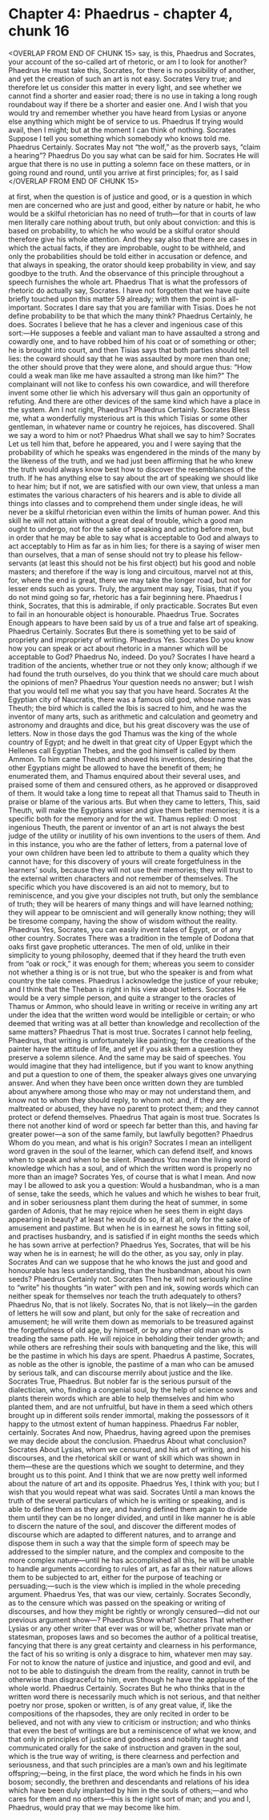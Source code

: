 # Chapter 4: Phaedrus - chapter 4, chunk 16

<OVERLAP FROM END OF CHUNK 15>
say, is this, Phaedrus and Socrates, your account of the so-called art of rhetoric, or am I to look for another? Phaedrus He must take this, Socrates, for there is no possibility of another, and yet the creation of such an art is not easy. Socrates Very true; and therefore let us consider this matter in every light, and see whether we cannot find a shorter and easier road; there is no use in taking a long rough roundabout way if there be a shorter and easier one. And I wish that you would try and remember whether you have heard from Lysias or anyone else anything which might be of service to us. Phaedrus If trying would avail, then I might; but at the moment I can think of nothing. Socrates Suppose I tell you something which somebody who knows told me. Phaedrus Certainly. Socrates May not “the wolf,” as the proverb says, “claim a hearing”? Phaedrus Do you say what can be said for him. Socrates He will argue that there is no use in putting a solemn face on these matters, or in going round and round, until you arrive at first principles; for, as I said
</OVERLAP FROM END OF CHUNK 15>

at first, when the question is of justice and good, or is a question in which men are concerned who are just and good, either by nature or habit, he who would be a skilful rhetorician has no need of truth⁠—for that in courts of law men literally care nothing about truth, but only about conviction: and this is based on probability, to which he who would be a skilful orator should therefore give his whole attention. And they say also that there are cases in which the actual facts, if they are improbable, ought to be withheld, and only the probabilities should be told either in accusation or defence, and that always in speaking, the orator should keep probability in view, and say goodbye to the truth. And the observance of this principle throughout a speech furnishes the whole art. Phaedrus That is what the professors of rhetoric do actually say, Socrates. I have not forgotten that we have quite briefly touched upon this matter 59 already; with them the point is all-important. Socrates I dare say that you are familiar with Tisias. Does he not define probability to be that which the many think? Phaedrus Certainly, he does. Socrates I believe that he has a clever and ingenious case of this sort:⁠—He supposes a feeble and valiant man to have assaulted a strong and cowardly one, and to have robbed him of his coat or of something or other; he is brought into court, and then Tisias says that both parties should tell lies: the coward should say that he was assaulted by more men than one; the other should prove that they were alone, and should argue thus: “How could a weak man like me have assaulted a strong man like him?” The complainant will not like to confess his own cowardice, and will therefore invent some other lie which his adversary will thus gain an opportunity of refuting. And there are other devices of the same kind which have a place in the system. Am I not right, Phaedrus? Phaedrus Certainly. Socrates Bless me, what a wonderfully mysterious art is this which Tisias or some other gentleman, in whatever name or country he rejoices, has discovered. Shall we say a word to him or not? Phaedrus What shall we say to him? Socrates Let us tell him that, before he appeared, you and I were saying that the probability of which he speaks was engendered in the minds of the many by the likeness of the truth, and we had just been affirming that he who knew the truth would always know best how to discover the resemblances of the truth. If he has anything else to say about the art of speaking we should like to hear him; but if not, we are satisfied with our own view, that unless a man estimates the various characters of his hearers and is able to divide all things into classes and to comprehend them under single ideas, he will never be a skilful rhetorician even within the limits of human power. And this skill he will not attain without a great deal of trouble, which a good man ought to undergo, not for the sake of speaking and acting before men, but in order that he may be able to say what is acceptable to God and always to act acceptably to Him as far as in him lies; for there is a saying of wiser men than ourselves, that a man of sense should not try to please his fellow-servants (at least this should not be his first object) but his good and noble masters; and therefore if the way is long and circuitous, marvel not at this, for, where the end is great, there we may take the longer road, but not for lesser ends such as yours. Truly, the argument may say, Tisias, that if you do not mind going so far, rhetoric has a fair beginning here. Phaedrus I think, Socrates, that this is admirable, if only practicable. Socrates But even to fail in an honourable object is honourable. Phaedrus True. Socrates Enough appears to have been said by us of a true and false art of speaking. Phaedrus Certainly. Socrates But there is something yet to be said of propriety and impropriety of writing. Phaedrus Yes. Socrates Do you know how you can speak or act about rhetoric in a manner which will be acceptable to God? Phaedrus No, indeed. Do you? Socrates I have heard a tradition of the ancients, whether true or not they only know; although if we had found the truth ourselves, do you think that we should care much about the opinions of men? Phaedrus Your question needs no answer; but I wish that you would tell me what you say that you have heard. Socrates At the Egyptian city of Naucratis, there was a famous old god, whose name was Theuth; the bird which is called the Ibis is sacred to him, and he was the inventor of many arts, such as arithmetic and calculation and geometry and astronomy and draughts and dice, but his great discovery was the use of letters. Now in those days the god Thamus was the king of the whole country of Egypt; and he dwelt in that great city of Upper Egypt which the Hellenes call Egyptian Thebes, and the god himself is called by them Ammon. To him came Theuth and showed his inventions, desiring that the other Egyptians might be allowed to have the benefit of them; he enumerated them, and Thamus enquired about their several uses, and praised some of them and censured others, as he approved or disapproved of them. It would take a long time to repeat all that Thamus said to Theuth in praise or blame of the various arts. But when they came to letters, This, said Theuth, will make the Egyptians wiser and give them better memories; it is a specific both for the memory and for the wit. Thamus replied: O most ingenious Theuth, the parent or inventor of an art is not always the best judge of the utility or inutility of his own inventions to the users of them. And in this instance, you who are the father of letters, from a paternal love of your own children have been led to attribute to them a quality which they cannot have; for this discovery of yours will create forgetfulness in the learners’ souls, because they will not use their memories; they will trust to the external written characters and not remember of themselves. The specific which you have discovered is an aid not to memory, but to reminiscence, and you give your disciples not truth, but only the semblance of truth; they will be hearers of many things and will have learned nothing; they will appear to be omniscient and will generally know nothing; they will be tiresome company, having the show of wisdom without the reality. Phaedrus Yes, Socrates, you can easily invent tales of Egypt, or of any other country. Socrates There was a tradition in the temple of Dodona that oaks first gave prophetic utterances. The men of old, unlike in their simplicity to young philosophy, deemed that if they heard the truth even from “oak or rock,” it was enough for them; whereas you seem to consider not whether a thing is or is not true, but who the speaker is and from what country the tale comes. Phaedrus I acknowledge the justice of your rebuke; and I think that the Theban is right in his view about letters. Socrates He would be a very simple person, and quite a stranger to the oracles of Thamus or Ammon, who should leave in writing or receive in writing any art under the idea that the written word would be intelligible or certain; or who deemed that writing was at all better than knowledge and recollection of the same matters? Phaedrus That is most true. Socrates I cannot help feeling, Phaedrus, that writing is unfortunately like painting; for the creations of the painter have the attitude of life, and yet if you ask them a question they preserve a solemn silence. And the same may be said of speeches. You would imagine that they had intelligence, but if you want to know anything and put a question to one of them, the speaker always gives one unvarying answer. And when they have been once written down they are tumbled about anywhere among those who may or may not understand them, and know not to whom they should reply, to whom not: and, if they are maltreated or abused, they have no parent to protect them; and they cannot protect or defend themselves. Phaedrus That again is most true. Socrates Is there not another kind of word or speech far better than this, and having far greater power⁠—a son of the same family, but lawfully begotten? Phaedrus Whom do you mean, and what is his origin? Socrates I mean an intelligent word graven in the soul of the learner, which can defend itself, and knows when to speak and when to be silent. Phaedrus You mean the living word of knowledge which has a soul, and of which the written word is properly no more than an image? Socrates Yes, of course that is what I mean. And now may I be allowed to ask you a question: Would a husbandman, who is a man of sense, take the seeds, which he values and which he wishes to bear fruit, and in sober seriousness plant them during the heat of summer, in some garden of Adonis, that he may rejoice when he sees them in eight days appearing in beauty? at least he would do so, if at all, only for the sake of amusement and pastime. But when he is in earnest he sows in fitting soil, and practises husbandry, and is satisfied if in eight months the seeds which he has sown arrive at perfection? Phaedrus Yes, Socrates, that will be his way when he is in earnest; he will do the other, as you say, only in play. Socrates And can we suppose that he who knows the just and good and honourable has less understanding, than the husbandman, about his own seeds? Phaedrus Certainly not. Socrates Then he will not seriously incline to “write” his thoughts “in water” with pen and ink, sowing words which can neither speak for themselves nor teach the truth adequately to others? Phaedrus No, that is not likely. Socrates No, that is not likely⁠—in the garden of letters he will sow and plant, but only for the sake of recreation and amusement; he will write them down as memorials to be treasured against the forgetfulness of old age, by himself, or by any other old man who is treading the same path. He will rejoice in beholding their tender growth; and while others are refreshing their souls with banqueting and the like, this will be the pastime in which his days are spent. Phaedrus A pastime, Socrates, as noble as the other is ignoble, the pastime of a man who can be amused by serious talk, and can discourse merrily about justice and the like. Socrates True, Phaedrus. But nobler far is the serious pursuit of the dialectician, who, finding a congenial soul, by the help of science sows and plants therein words which are able to help themselves and him who planted them, and are not unfruitful, but have in them a seed which others brought up in different soils render immortal, making the possessors of it happy to the utmost extent of human happiness. Phaedrus Far nobler, certainly. Socrates And now, Phaedrus, having agreed upon the premises we may decide about the conclusion. Phaedrus About what conclusion? Socrates About Lysias, whom we censured, and his art of writing, and his discourses, and the rhetorical skill or want of skill which was shown in them⁠—these are the questions which we sought to determine, and they brought us to this point. And I think that we are now pretty well informed about the nature of art and its opposite. Phaedrus Yes, I think with you; but I wish that you would repeat what was said. Socrates Until a man knows the truth of the several particulars of which he is writing or speaking, and is able to define them as they are, and having defined them again to divide them until they can be no longer divided, and until in like manner he is able to discern the nature of the soul, and discover the different modes of discourse which are adapted to different natures, and to arrange and dispose them in such a way that the simple form of speech may be addressed to the simpler nature, and the complex and composite to the more complex nature⁠—until he has accomplished all this, he will be unable to handle arguments according to rules of art, as far as their nature allows them to be subjected to art, either for the purpose of teaching or persuading;⁠—such is the view which is implied in the whole preceding argument. Phaedrus Yes, that was our view, certainly. Socrates Secondly, as to the censure which was passed on the speaking or writing of discourses, and how they might be rightly or wrongly censured⁠—did not our previous argument show⁠—? Phaedrus Show what? Socrates That whether Lysias or any other writer that ever was or will be, whether private man or statesman, proposes laws and so becomes the author of a political treatise, fancying that there is any great certainty and clearness in his performance, the fact of his so writing is only a disgrace to him, whatever men may say. For not to know the nature of justice and injustice, and good and evil, and not to be able to distinguish the dream from the reality, cannot in truth be otherwise than disgraceful to him, even though he have the applause of the whole world. Phaedrus Certainly. Socrates But he who thinks that in the written word there is necessarily much which is not serious, and that neither poetry nor prose, spoken or written, is of any great value, if, like the compositions of the rhapsodes, they are only recited in order to be believed, and not with any view to criticism or instruction; and who thinks that even the best of writings are but a reminiscence of what we know, and that only in principles of justice and goodness and nobility taught and communicated orally for the sake of instruction and graven in the soul, which is the true way of writing, is there clearness and perfection and seriousness, and that such principles are a man’s own and his legitimate offspring;⁠—being, in the first place, the word which he finds in his own bosom; secondly, the brethren and descendants and relations of his idea which have been duly implanted by him in the souls of others;⁠—and who cares for them and no others⁠—this is the right sort of man; and you and I, Phaedrus, would pray that we may become like him.